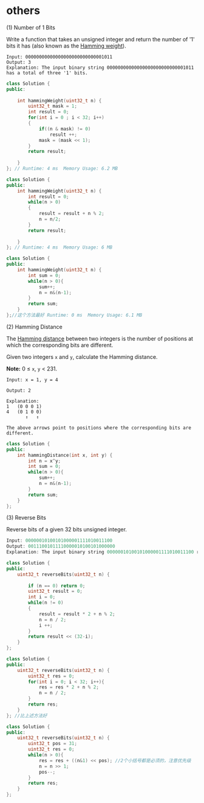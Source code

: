 # others

(1) Number of 1 Bits

Write a function that takes an unsigned integer and return the number of '1' bits it has (also known as the [Hamming weight](http://en.wikipedia.org/wiki/Hamming_weight)).

```
Input: 00000000000000000000000000001011
Output: 3
Explanation: The input binary string 00000000000000000000000000001011 has a total of three '1' bits.
```

```C++
class Solution {
public:
    
    int hammingWeight(uint32_t n) {
        uint32_t mask = 1;
        int result = 0;
        for(int i = 0 ; i < 32; i++)
        {
            if((n & mask) != 0) 
                result ++;
            mask = (mask << 1);
        }
        return result;
        
    }
}; // Runtime: 4 ms  Memory Usage: 6.2 MB
```

```C++
class Solution {
public:
    int hammingWeight(uint32_t n) {
        int result = 0;
        while(n > 0)
        {
            result = result + n % 2;
            n = n/2;
        }
        return result;
        
    }
}; // Runtime: 4 ms  Memory Usage: 6 MB
```

```C++
class Solution {
public:
    int hammingWeight(uint32_t n) {
        int sum = 0;
        while(n > 0){
            sum++;
            n = n&(n-1);
        }
        return sum;
    }
};//这个方法最好 Runtime: 0 ms  Memory Usage: 6.1 MB
```



(2) Hamming Distance

The [Hamming distance](https://en.wikipedia.org/wiki/Hamming_distance) between two integers is the number of positions at which the corresponding bits are different.

Given two integers `x` and `y`, calculate the Hamming distance.

**Note:**
0 ≤ `x`, `y` < 231.

```
Input: x = 1, y = 4

Output: 2

Explanation:
1   (0 0 0 1)
4   (0 1 0 0)
       ↑   ↑

The above arrows point to positions where the corresponding bits are different.
```

```C++
class Solution {
public:
    int hammingDistance(int x, int y) {
        int n = x^y;
        int sum = 0;
        while(n > 0){
            sum++;
            n = n&(n-1);
        }
        return sum;
    }
};
```

(3) Reverse Bits

Reverse bits of a given 32 bits unsigned integer.

```C++
Input: 00000010100101000001111010011100
Output: 00111001011110000010100101000000
Explanation: The input binary string 00000010100101000001111010011100 represents the unsigned integer 43261596, so return 964176192 which its binary representation is 00111001011110000010100101000000.
```

```C++
class Solution {
public:
    uint32_t reverseBits(uint32_t n) {
        
        if (n == 0) return 0;
        uint32_t result = 0;
        int i = 0;
        while(n != 0)
        {
            result = result * 2 + n % 2;
            n = n / 2;
            i ++;
        }
        return result << (32-i);
    }
};
```

```C++
class Solution {
public:
    uint32_t reverseBits(uint32_t n) {
        uint32_t res = 0;
        for(int i = 0; i < 32; i++){
            res = res * 2 + n % 2;
            n = n / 2;
        }
        return res;
    }
}; //比上述方法好
```

```C++
class Solution {
public:
    uint32_t reverseBits(uint32_t n) {
        uint32_t pos = 31;
        uint32_t res = 0;
        while(n > 0){
            res = res + ((n&1) << pos); //2个小括号都是必须的，注意优先级
            n = n >> 1;
            pos--;
        }
        return res;
    }
};
```

